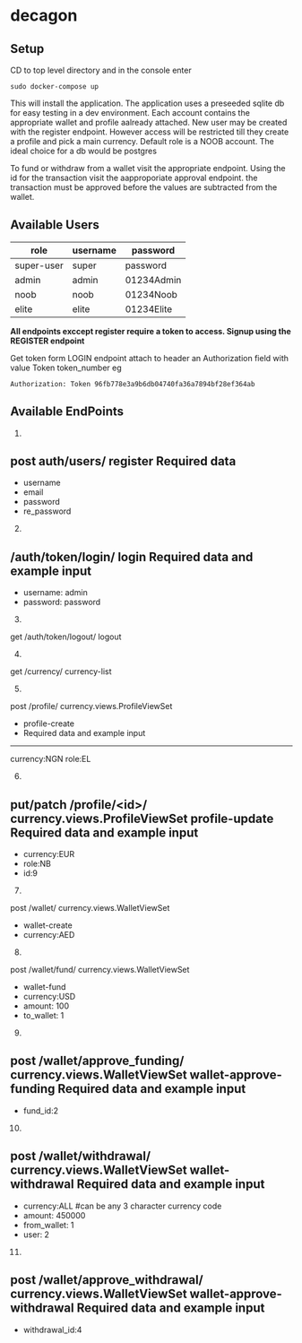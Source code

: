 # decagon

Setup
--------------------------------------------------------
CD to top level directory and in the console enter 
```
sudo docker-compose up
```
This will install the application. The application uses a preseeded sqlite db for easy testing in a dev environment. Each account contains the appropriate wallet and profile aalready attached. New user may be created with the register endpoint. However access will be restricted till they create a profile and pick a main currency. Default 
role is a NOOB account.
The ideal choice for a db would be postgres

To fund or withdraw from a wallet visit the appropriate endpoint. Using the id for the transaction visit the aapproporiate approval endpoint. the transaction must be approved before the values are subtracted from the wallet.

Available Users
---------------------------------
role | username|password
------|--------|-------|
super-user| super | password|
admin   |    admin |01234Admin
noob|   noob| 01234Noob
elite|elite| 01234Elite

**All endpoints exccept register require a token to access.
Signup using the REGISTER endpoint**

Get token form LOGIN endpoint 
attach to header an Authorization field with value Token token_number
eg 
```
Authorization: Token 96fb778e3a9b6db04740fa36a7894bf28ef364ab
```
Available EndPoints
--------------------------------------- 
1)
post auth/users/ register 
Required data
---------------
- username
- email
- password
- re_password

2)
/auth/token/login/  login
Required data and example input
-------------------------------
- username: admin
- password: password

3)
get /auth/token/logout/ logout

4)
get /currency/  currency-list

5)
post /profile/       currency.views.ProfileViewSet  
- profile-create
- Required data and example input
-------------------------------
currency:NGN
role:EL

6)
put/patch /profile/\<id\>/  currency.views.ProfileViewSet   profile-update
Required data and example input
-------------------------------
- currency:EUR
- role:NB
- id:9

7)
post /wallet/        currency.views.WalletViewSet    
- wallet-create
- currency:AED

8)
post /wallet/fund/   currency.views.WalletViewSet   
- wallet-fund
- currency:USD
- amount: 100
- to_wallet: 1

9)
post /wallet/approve_funding/        currency.views.WalletViewSet    wallet-approve-funding
Required data and example input
-------------------------------
- fund_id:2

10)
post /wallet/withdrawal/     currency.views.WalletViewSet    wallet-withdrawal
Required data and example input
-------------------------------
- currency:ALL #can be any 3 character currency code
- amount: 450000
- from_wallet: 1
- user: 2

11)
post /wallet/approve_withdrawal/     currency.views.WalletViewSet    wallet-approve-withdrawal
Required data and example input
-------------------------------
- withdrawal_id:4
